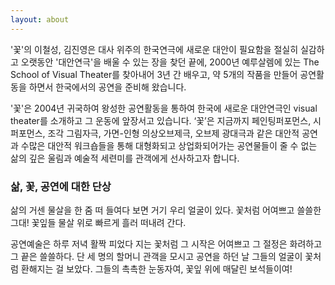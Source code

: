```yaml
---
layout: about
---
```


'꽃'의 이철성, 김진영은 대사 위주의 한국연극에 새로운 대안이 필요함을 절실히 실감하고 오랫동안 '대안연극'을 배울 수 있는 장을 찾던 끝에, 2000년 예루살렘에 있는 The School of Visual Theater를 찾아내어 3년 간 배우고, 약 5개의 작품을 만들어 공연활동을 하면서 한국에서의 공연을 준비해 왔습니다.

'꽃'은 2004년 귀국하여 왕성한 공연활동을 통하여 한국에 새로운 대안연극인 visual theater를 소개하고 그 운동에 앞장서고 있습니다. ‘꽃’은 지금까지 페인팅퍼포먼스, 시 퍼포먼스, 조각 그림자극, 가면-인형 의상오브제극, 오브제 광대극과 같은 대안적 공연과 수많은 대안적 워크숍들을 통해 대형화되고 상업화되어가는 공연물들이 줄 수 없는 삶의 깊은 울림과 예술적 세련미를 관객에게 선사하고자 합니다.


### 삶, 꽃, 공연에 대한 단상

삶의 거센 물살을 한 줌 떠 들여다 보면
거기 우리 얼굴이 있다. 
꽃처럼 어여쁘고 쓸쓸한 그대! 
꽃잎들 물살 위로 빠르게 흘러 떠내려 간다.

공연예술은 하루 저녁 활짝 피었다 지는 꽃처럼
그 시작은 어여쁘고 그 절정은 화려하고 
그 끝은 쓸쓸하다.
단 세 명의 할머니 관객을 모시고 공연을 하던 날
그들의 얼굴이 꽃처럼 환해지는 걸 보았다.
그들의 촉촉한 눈동자여,
꽃잎 위에 매달린 보석들이여!
